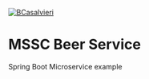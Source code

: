 [![BCasalvieri](https://circleci.com/gh/bcasalvieri/mssc-beer-service.svg?style=svg)](https://circleci.com/gh/bcasalvieri/mssc-beer-service)
# MSSC Beer Service

Spring Boot Microservice example